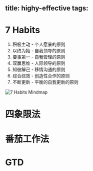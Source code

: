 title: highy-effective
tags:
---

# 7 Habits

1. 积极主动 - 个人愿景的原则
2. 以终为始 - 自我领导的原则
3. 要事第一 - 自我管理的原则
4. 双赢思维 - 人际领导的原则
5. 知彼解己 - 移情沟通的原则
6. 综合综效 - 创造性合作的原则
7. 不断更新 - 平衡的自我更新的原则

![7 Habits Mindmap](http://img539.ph.126.net/Dwm44tPKgmtkcOU7BTc_7Q==/2623346782944524989.jpg)

# 四象限法

# 番茄工作法

# GTD
